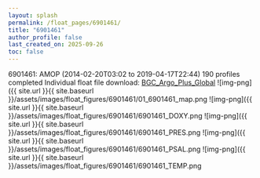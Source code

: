 ```yaml
---
layout: splash
permalink: /float_pages/6901461/
title: "6901461"
author_profile: false
last_created_on: 2025-09-26
toc: false
---
```

 
6901461: AMOP (2014-02-20T03:02 to 2019-04-17T22:44)
190 profiles completed
Individual float file download: [BGC_Argo_Plus_Global](https://ftp.soest.hawaii.edu/bgc_argo_plus/Individual_Floats/outliers_removed/6901461_Sprof_processed.nc)
![img-png]({{ site.url }}{{ site.baseurl }}/assets/images/float_figures/6901461/01_6901461_map.png
![img-png]({{ site.url }}{{ site.baseurl }}/assets/images/float_figures/6901461/6901461_DOXY.png
![img-png]({{ site.url }}{{ site.baseurl }}/assets/images/float_figures/6901461/6901461_PRES.png
![img-png]({{ site.url }}{{ site.baseurl }}/assets/images/float_figures/6901461/6901461_PSAL.png
![img-png]({{ site.url }}{{ site.baseurl }}/assets/images/float_figures/6901461/6901461_TEMP.png
